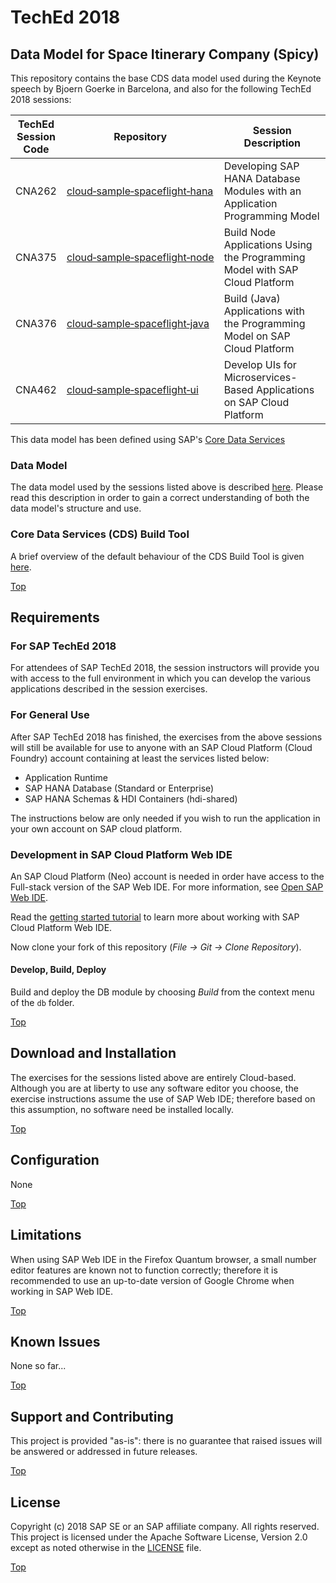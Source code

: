 <a name="top"></a>
# TechEd 2018

<a name="intro"></a>
## Data Model for Space Itinerary Company (Spicy)

This repository contains the base CDS data model used during the Keynote speech by Bjoern Goerke in Barcelona, and also for the following TechEd 2018 sessions:

| TechEd<br>Session<br>Code | Repository | Session Description |
|---|---|---|
| CNA262 | [cloud&#8209;sample&#8209;spaceflight&#8209;hana](https://github.com/SAP/cloud-sample-spaceflight-hana) | Developing SAP HANA Database Modules with an Application Programming Model |
| CNA375 | [cloud&#8209;sample&#8209;spaceflight&#8209;node](https://github.com/SAP/cloud-sample-spaceflight-node) | Build Node Applications Using the Programming Model with SAP Cloud Platform |
| CNA376 | [cloud&#8209;sample&#8209;spaceflight&#8209;java](https://github.com/SAP/cloud-sample-spaceflight-java) | Build (Java) Applications with the Programming Model on SAP Cloud Platform |
| CNA462 | [cloud&#8209;sample&#8209;spaceflight&#8209;ui](https://github.com/SAP/cloud-sample-spaceflight-ui) | Develop UIs for Microservices-Based Applications on SAP Cloud Platform |

This data model has been defined using SAP's [Core Data Services](https://help.sap.com/viewer/09b6623836854766b682356393c6c416/2.0.03/en-US) 


### Data Model

The data model used by the sessions listed above is described [here](./docs/README.md).   Please read this description in order to gain a correct understanding of both the data model's structure and use.

### Core Data Services (CDS) Build Tool

A brief overview of the default behaviour of the CDS Build Tool is given [here](./docs/cdsCompile.md).





<a href="#top">Top</a>

<a name="requirements"></a>
## Requirements

### For SAP TechEd 2018

For attendees of SAP TechEd 2018, the session instructors will provide you with access to the full environment in which you can develop the various applications described in the session exercises.

### For General Use

After SAP TechEd 2018 has finished, the exercises from the above sessions will still be available for use to anyone with an SAP Cloud Platform (Cloud Foundry) account containing at least the services listed below:

* Application Runtime
* SAP HANA Database (Standard or Enterprise)
* SAP HANA Schemas & HDI Containers (hdi-shared)

The instructions below are only needed if you wish to run the application in your own account on SAP cloud platform.

### Development in SAP Cloud Platform Web IDE

An SAP Cloud Platform (Neo) account is needed in order have access to the Full-stack version of the SAP Web IDE. For more information, see [Open SAP Web IDE](https://help.sap.com/viewer/825270ffffe74d9f988a0f0066ad59f0/CF/en-US/51321a804b1a4935b0ab7255447f5f84.html).

Read the [getting started tutorial](https://help.sap.com/viewer//65de2977205c403bbc107264b8eccf4b/Cloud/en-US/5ec8c983a0bf43b4a13186fcf59015fc.html) to learn more about working with SAP Cloud Platform Web IDE.

Now clone your fork of this repository (*File -> Git -> Clone Repository*).

#### Develop, Build, Deploy

Build and deploy the DB module by choosing *Build* from the context menu of the `db` folder.



<a href="#top">Top</a>

<a name="download"></a>
## Download and Installation

The exercises for the sessions listed above are entirely Cloud-based.  Although you are at liberty to use any software editor you choose, the exercise instructions assume the use of SAP Web IDE; therefore based on this assumption, no software need be installed locally.



<a href="#top">Top</a>

<a name="configuration"></a>
## Configuration

None




<a href="#top">Top</a>

<a name="limitations"></a>
## Limitations

When using SAP Web IDE in the Firefox Quantum browser, a small number editor features are known not to function correctly; therefore it is recommended to use an up-to-date version of Google Chrome when working in SAP Web IDE.



<a href="#top">Top</a>

<a name="issues"></a>
## Known Issues

None so far...




<a href="#top">Top</a>

<a name="support"></a>
<a name="contributing"></a>
## Support and Contributing

This project is provided "as-is": there is no guarantee that raised issues will be answered or addressed in future releases.




<a href="#top">Top</a>

<a name="license"></a>
## License

Copyright (c) 2018 SAP SE or an SAP affiliate company. All rights reserved.
This project is licensed under the Apache Software License, Version 2.0 except as noted otherwise in the [LICENSE](LICENSE) file.

<a href="#top">Top</a>
